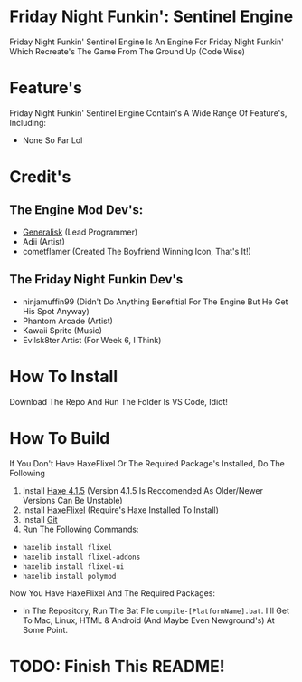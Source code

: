 # Friday Night Funkin': Sentinel Engine
Friday Night Funkin' Sentinel Engine Is An Engine For Friday Night Funkin' Which Recreate's The Game From The Ground Up (Code Wise)
# Feature's
Friday Night Funkin' Sentinel Engine Contain's A Wide Range Of Feature's, Including:
- None So Far Lol
# Credit's
## The Engine Mod Dev's:
- [Generalisk](https://www.youtube.com/channel/UCS7UTEe7YAozWVJS5gCaohQ) (Lead Programmer)
- Adii (Artist)
- cometflamer (Created The Boyfriend Winning Icon, That's It!)
## The Friday Night Funkin Dev's
- ninjamuffin99 (Didn't Do Anything Benefitial For The Engine But He Get His Spot Anyway)
- Phantom Arcade (Artist)
- Kawaii Sprite (Music)
- Evilsk8ter Artist (For Week 6, I Think)
# How To Install
Download The Repo And Run The Folder Is VS Code, Idiot!
# How To Build
If You Don't Have HaxeFlixel Or The Required Package's Installed, Do The Following
1) Install [Haxe 4.1.5](https://haxe.org/download/version/4.1.5/) (Version 4.1.5 Is Reccomended As Older/Newer Versions Can Be Unstable)
2) Install [HaxeFlixel](https://haxeflixel.com/documentation/install-haxeflixel/) (Require's Haxe Installed To Install)
3) Install [Git](https://git-scm.com/downloads)
4) Run The Following Commands:
- `haxelib install flixel`
- `haxelib install flixel-addons`
- `haxelib install flixel-ui`
- `haxelib install polymod`

Now You Have HaxeFlixel And The Required Packages:
- In The Repository, Run The Bat File `compile-[PlatformName].bat`. I'll Get To Mac, Linux, HTML & Android (And Maybe Even Newground's) At Some Point.
# TODO: Finish This README!
